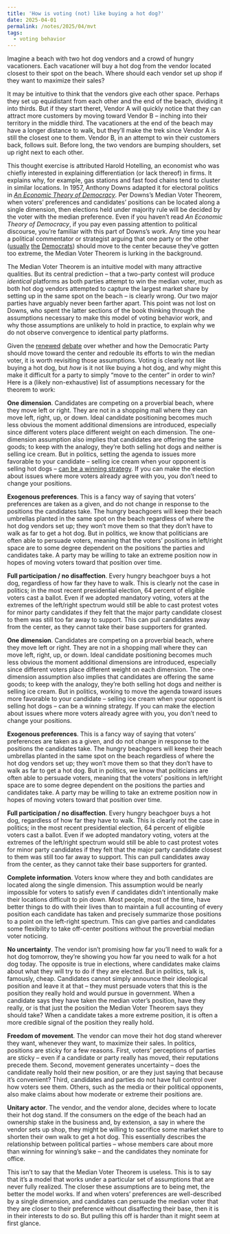 ```yaml
---
title: 'How is voting (not) like buying a hot dog?'
date: 2025-04-01
permalink: /notes/2025/04/mvt
tags:
  - voting behavior
---
```


Imagine a beach with two hot dog vendors and a crowd of hungry vacationers. Each vacationer will buy a hot dog from the vendor located closest to their spot on the beach. Where should each vendor set up shop if they want to maximize their sales?

It may be intuitive to think that the vendors give each other space. Perhaps they set up equidistant from each other and the end of the beach, dividing it into thirds. But if they start theret, Vendor A will quickly notice that they can attract more customers by moving toward Vendor B – inching into their territory in the middle third. The vacationers at the end of the beach may have a longer distance to walk, but they’ll make the trek since Vendor A is still the closest one to them. Vendor B, in an attempt to win their customers back, follows suit. Before long, the two vendors are bumping shoulders, set up right next to each other.

This thought exercise is attributed Harold Hotelling, an economist who was chiefly interested in explaining differentiation (or lack thereof) in firms. It explains why, for example, gas stations and fast food chains tend to cluster in similar locations. In 1957, Anthony Downs adapted it for electoral politics in [*An Economic Theory of Democracy*](https://www.amazon.com/Economic-Theory-Democracy-Anthony-Downs/dp/0060417501). Per Downs’s  Median Voter Theorem, when voters’ preferences and candidates’ positions can be located along a single dimension, then elections held under majority rule will be decided by the voter with the median preference. Even if you haven’t read *An Economic Theory of Democracy*, if you pay even passing attention to political discourse, you’re familiar with this part of Downs’s work. Any time you hear a political commentator or strategist arguing that one party or the other ([usually](https://www.nytimes.com/2017/07/06/opinion/center-democrats-identity-politics.html) [the](https://www.thirdway.org/memo/what-voters-told-democrats-in-2024) [Democrats](https://www.nytimes.com/2025/03/29/opinion/democrats-strategy-2024.html)) should move to the center because they’ve gotten too extreme, the Median Voter Theorem is lurking in the background.

The Median Voter Theorem is an intuitive model with many attractive qualities. But its central prediction – that a two-party contest will produce *identical* platforms as both parties attempt to win the median voter, much as both hot dog vendors attempted to capture the largest market share by setting up in the same spot on the beach – is clearly wrong. Our two major parties have arguably never been farther apart. This point was not lost on Downs, who spent the latter sections of the book thinking through the assumptions necessary to make this model of voting behavior work, and why those assumptions are unlikely to hold in practice, to explain why we do not observe convergence to identical party platforms.

Given the [renewed](https://www.nytimes.com/2025/03/11/opinion/democrats-center-future.html) [debate](https://www.vox.com/politics/406093/democrats-moderation-turnout-swing-voters-study) over whether and how the Democratic Party should move toward the center and redouble its efforts to win the median voter, it is worth revisiting those assumptions. Voting is clearly not like buying a hot dog, but *how* is it not like buying a hot dog, and why might this make it difficult for a party to simply “move to the center” in order to win? Here is a (likely non-exhaustive) list of assumptions necessary for the theorem to work:

**One dimension**. Candidates are competing on a proverbial beach, where they move left or right. They are not in a shopping mall where they can move left, right, up, or down. Ideal candidate positioning becomes much less obvious the moment additional dimensions are introduced, especially since different voters place different weight on each dimension. The one-dimension assumption also implies that candidates are offering the same goods; to keep with the analogy, they’re both selling hot dogs and neither is selling ice cream. But in politics, setting the agenda to issues more favorable to your candidate – selling ice cream when your opponent is selling hot dogs – [can be a winning strategy](https://www.oxfordreference.com/display/10.1093/oi/authority.20110803095932429). If you can make the election about issues where more voters already agree with you, you don’t need to change your positions.

**Exogenous preferences**. This is a fancy way of saying that voters’ preferences are taken as a given, and do not change in response to the positions the candidates take. The hungry beachgoers will keep their beach umbrellas planted in the same spot on the beach regardless of where the hot dog vendors set up; they won’t move them so that they don’t have to walk as far to get a hot dog. But in politics, we know that politicians are often able to persuade voters, meaning that the voters’ positions in left/right space are to some degree dependent on the positions the parties and candidates take. A party may be willing to take an extreme position now in hopes of moving voters toward that position over time.

**Full participation / no disaffection**. Every hungry beachgoer buys a hot dog, regardless of how far they have to walk. This is clearly not the case in politics; in the most recent presidential election, 64 percent of eligible voters cast a ballot. Even if we adopted mandatory voting, voters at the extremes of the left/right spectrum would still be able to cast protest votes for minor party candidates if they felt that the major party candidate closest to them was still too far away to support. This can pull candidates away from the center, as they cannot take their base supporters for granted.

**One dimension**. Candidates are competing on a proverbial beach, where they move left or right. They are not in a shopping mall where they can move left, right, up, or down. Ideal candidate positioning becomes much less obvious the moment additional dimensions are introduced, especially since different voters place different weight on each dimension. The one-dimension assumption also implies that candidates are offering the same goods; to keep with the analogy, they’re both selling hot dogs and neither is selling ice cream. But in politics, working to move the agenda toward issues more favorable to your candidate – selling ice cream when your opponent is selling hot dogs – can be a winning strategy. If you can make the election about issues where more voters already agree with you, you don’t need to change your positions.

**Exogenous preferences**. This is a fancy way of saying that voters’ preferences are taken as a given, and do not change in response to the positions the candidates take. The hungry beachgoers will keep their beach umbrellas planted in the same spot on the beach regardless of where the hot dog vendors set up; they won’t move them so that they don’t have to walk as far to get a hot dog. But in politics, we know that politicians are often able to persuade voters, meaning that the voters’ positions in left/right space are to some degree dependent on the positions the parties and candidates take. A party may be willing to take an extreme position now in hopes of moving voters toward that position over time.

**Full participation / no disaffection**. Every hungry beachgoer buys a hot dog, regardless of how far they have to walk. This is clearly not the case in politics; in the most recent presidential election, 64 percent of eligible voters cast a ballot. Even if we adopted mandatory voting, voters at the extremes of the left/right spectrum would still be able to cast protest votes for minor party candidates if they felt that the major party candidate closest to them was still too far away to support. This can pull candidates away from the center, as they cannot take their base supporters for granted.

**Complete information**. Voters know where they and both candidates are located along the single dimension. This assumption would be nearly impossible for voters to satisfy even if candidates didn’t intentionally make their locations difficult to pin down. Most people, most of the time, have better things to do with their lives than to maintain a full accounting of every position each candidate has taken and precisely summarize those positions to a point on the left-right spectrum. This can give parties and candidates some flexibility to take off-center positions without the proverbial median voter noticing.

**No uncertainty**. The vendor isn’t promising how far you’ll need to walk for a hot dog tomorrow, they’re showing you how far you need to walk for a hot dog today. The opposite is true in elections, where candidates make claims about what they will try to do if they are elected. But in politics, talk is, famously, cheap. Candidates cannot simply announce their ideological position and leave it at that – they must persuade voters that this is the position they really hold and would pursue in government. When a candidate says they have taken the median voter’s position, have they really, or is that just the position the Median Voter Theorem says they should take? When a candidate takes a more extreme position, it is often a more credible signal of the position they really hold.

**Freedom of movement**. The vendor can move their hot dog stand wherever they want, whenever they want, to maximize their sales. In politics, positions are sticky for a few reasons. First, voters’ perceptions of parties are sticky – even if a candidate or party really has moved, their reputations precede them. Second, movement generates uncertainty – does the candidate really hold their new position, or are they just saying that because it’s convenient? Third, candidates and parties do not have full control over how voters see them. Others, such as the media or their political opponents, also make claims about how moderate or extreme their positions are.

**Unitary actor**. The vendor, and the vendor alone, decides where to locate their hot dog stand. If the consumers on the edge of the beach had an ownership stake in the business and, by extension, a say in where the vendor sets up shop, they might be willing to sacrifice some market share to shorten their own walk to get a hot dog. This essentially describes the relationship between political parties – whose members care about more than winning for winning’s sake – and the candidates they nominate for office. 

This isn’t to say that the Median Voter Theorem is useless. This is to say that it’s a model that works under a particular set of assumptions that are never fully realized. The closer these assumptions are to being met, the better the model works. If and when voters’ preferences are well-described by a single dimension, and candidates can persuade the median voter that they are closer to their preference without disaffecting their base, then it is in their interests to do so. But pulling this off is harder than it might seem at first glance.